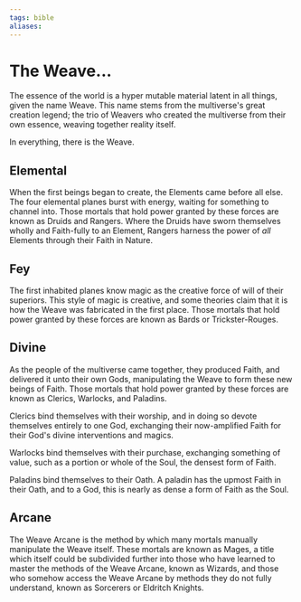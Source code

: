 ```yaml
---
tags: bible
aliases:
---
```

# The Weave...

The essence of the world is a hyper mutable material latent in all things, given the name Weave. This name stems from the multiverse's great creation legend; the trio of Weavers who created the multiverse from their own essence, weaving together reality itself.

In everything, there is the Weave.

## Elemental
When the first beings began to create, the Elements came before all else. The four elemental planes burst with energy, waiting for something to channel into. Those mortals that hold power granted by these forces are known as Druids and Rangers. Where the Druids have sworn themselves wholly and Faith-fully to an Element, Rangers harness the power of *all* Elements through their Faith in Nature.

## Fey
The first inhabited planes know magic as the creative force of will of their superiors. This style of magic is creative, and some theories claim that it is how the Weave was fabricated in the first place. Those mortals that hold power granted by these forces are known as Bards or Trickster-Rouges.

## Divine
As the people of the multiverse came together, they produced Faith, and delivered it unto their own Gods, manipulating the Weave to form these new beings of Faith. Those mortals that hold power granted by these forces are known as Clerics, Warlocks, and Paladins. 

Clerics bind themselves with their worship, and in doing so devote themselves entirely to one God, exchanging their now-amplified Faith for their God's divine interventions and magics. 

Warlocks bind themselves with their purchase, exchanging something of value, such as a portion or whole of the Soul, the densest form of Faith. 

Paladins bind themselves to their Oath. A paladin has the upmost Faith in their Oath, and to a God, this is nearly as dense a form of Faith as the Soul.

## Arcane
The Weave Arcane is the method by which many mortals manually manipulate the Weave itself. These mortals are known as Mages, a title which itself could be subdivided further into those who have learned to master the methods of the Weave Arcane, known as Wizards, and those who somehow access the Weave Arcane by methods they do not fully understand, known as Sorcerers or Eldritch Knights.